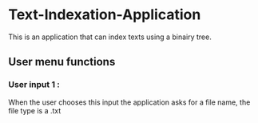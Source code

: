 # Text-Indexation-Application
This is an application that can index texts using a binairy tree. 

## User menu functions
### User input 1 :
When the user chooses this input the application asks for a file name, the file type is a .txt
